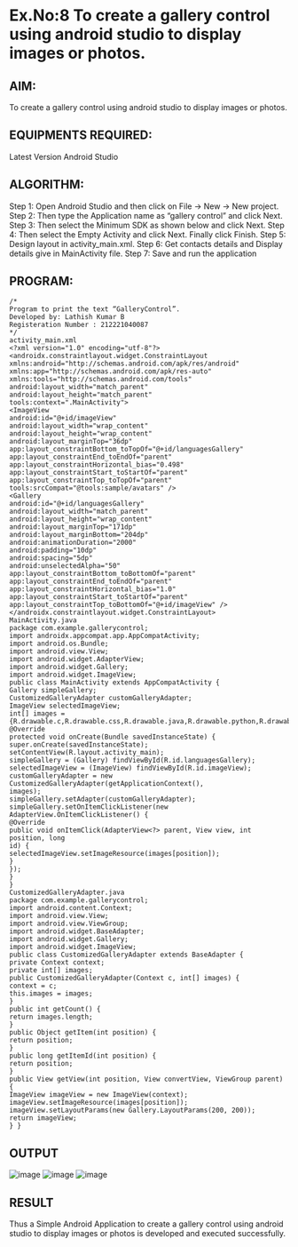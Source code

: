 # Ex.No:8 To create a gallery control using android studio to display images or photos.


## AIM:

To create a gallery control using android studio to display images or photos.

## EQUIPMENTS REQUIRED:

Latest Version Android Studio

## ALGORITHM:
Step 1: Open Android Studio and then click on File -> New -> New project.
Step 2: Then type the Application name as “gallery control” and click Next.
Step 3: Then select the Minimum SDK as shown below and click Next. 
Step 4: Then select the Empty Activity and click Next. Finally click Finish. 
Step 5: Design layout in activity_main.xml. 
Step 6: Get contacts details and Display details give in MainActivity file. Step 7: Save and run the application


## PROGRAM:
```
/*
Program to print the text “GalleryControl”.
Developed by: Lathish Kumar B
Registeration Number : 212221040087
*/
activity_main.xml
<?xml version="1.0" encoding="utf-8"?>
<androidx.constraintlayout.widget.ConstraintLayout
xmlns:android="http://schemas.android.com/apk/res/android"
xmlns:app="http://schemas.android.com/apk/res-auto"
xmlns:tools="http://schemas.android.com/tools"
android:layout_width="match_parent"
android:layout_height="match_parent"
tools:context=".MainActivity">
<ImageView
android:id="@+id/imageView"
android:layout_width="wrap_content"
android:layout_height="wrap_content"
android:layout_marginTop="36dp"
app:layout_constraintBottom_toTopOf="@+id/languagesGallery"
app:layout_constraintEnd_toEndOf="parent"
app:layout_constraintHorizontal_bias="0.498"
app:layout_constraintStart_toStartOf="parent"
app:layout_constraintTop_toTopOf="parent"
tools:srcCompat="@tools:sample/avatars" />
<Gallery
android:id="@+id/languagesGallery"
android:layout_width="match_parent"
android:layout_height="wrap_content"
android:layout_marginTop="171dp"
android:layout_marginBottom="204dp"
android:animationDuration="2000"
android:padding="10dp"
android:spacing="5dp"
android:unselectedAlpha="50"
app:layout_constraintBottom_toBottomOf="parent"
app:layout_constraintEnd_toEndOf="parent"
app:layout_constraintHorizontal_bias="1.0"
app:layout_constraintStart_toStartOf="parent"
app:layout_constraintTop_toBottomOf="@+id/imageView" />
</androidx.constraintlayout.widget.ConstraintLayout>
MainActivity.java
package com.example.gallerycontrol;
import androidx.appcompat.app.AppCompatActivity;
import android.os.Bundle;
import android.view.View;
import android.widget.AdapterView;
import android.widget.Gallery;
import android.widget.ImageView;
public class MainActivity extends AppCompatActivity {
Gallery simpleGallery;
CustomizedGalleryAdapter customGalleryAdapter;
ImageView selectedImageView;
int[] images =
{R.drawable.c,R.drawable.css,R.drawable.java,R.drawable.python,R.drawable.html,R.drawable.j
@Override
protected void onCreate(Bundle savedInstanceState) {
super.onCreate(savedInstanceState);
setContentView(R.layout.activity_main);
simpleGallery = (Gallery) findViewById(R.id.languagesGallery);
selectedImageView = (ImageView) findViewById(R.id.imageView);
customGalleryAdapter = new CustomizedGalleryAdapter(getApplicationContext(),
images);
simpleGallery.setAdapter(customGalleryAdapter);
simpleGallery.setOnItemClickListener(new AdapterView.OnItemClickListener() {
@Override
public void onItemClick(AdapterView<?> parent, View view, int position, long
id) {
selectedImageView.setImageResource(images[position]);
}
});
}
}
CustomizedGalleryAdapter.java
package com.example.gallerycontrol;
import android.content.Context;
import android.view.View;
import android.view.ViewGroup;
import android.widget.BaseAdapter;
import android.widget.Gallery;
import android.widget.ImageView;
public class CustomizedGalleryAdapter extends BaseAdapter {
private Context context;
private int[] images;
public CustomizedGalleryAdapter(Context c, int[] images) {
context = c;
this.images = images;
}
public int getCount() {
return images.length;
}
public Object getItem(int position) {
return position;
}
public long getItemId(int position) {
return position;
}
public View getView(int position, View convertView, ViewGroup parent) {
ImageView imageView = new ImageView(context);
imageView.setImageResource(images[position]);
imageView.setLayoutParams(new Gallery.LayoutParams(200, 200));
return imageView;
} }
```

## OUTPUT
![image](https://github.com/Lathishkum/Exp8/assets/144109092/1c847018-da0a-4c6c-a7b2-24ea1eef436c)
![image](https://github.com/Lathishkum/Exp8/assets/144109092/22fc3513-c741-47b2-8da9-f684341f16bf)
![image](https://github.com/Lathishkum/Exp8/assets/144109092/5e4108f4-87d8-49fb-84f6-795fb09d485e)




## RESULT
Thus a Simple Android Application to create a gallery control using android studio to display images or photos is developed and executed successfully.
